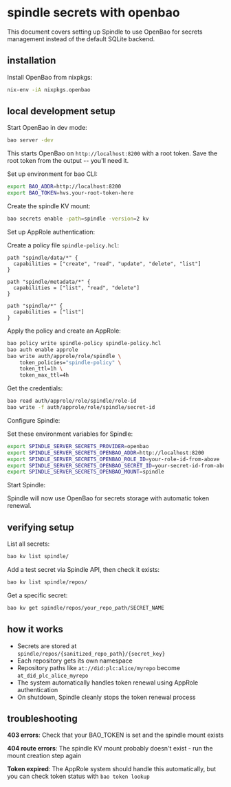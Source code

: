 # spindle secrets with openbao

This document covers setting up Spindle to use OpenBao for secrets
management instead of the default SQLite backend.

## installation

Install OpenBao from nixpkgs:

```bash
nix-env -iA nixpkgs.openbao
```

## local development setup

Start OpenBao in dev mode:

```bash
bao server -dev
```

This starts OpenBao on `http://localhost:8200` with a root token. Save
the root token from the output -- you'll need it.

Set up environment for bao CLI:

```bash
export BAO_ADDR=http://localhost:8200
export BAO_TOKEN=hvs.your-root-token-here
```

Create the spindle KV mount:

```bash
bao secrets enable -path=spindle -version=2 kv
```

Set up AppRole authentication:

Create a policy file `spindle-policy.hcl`:

```hcl
path "spindle/data/*" {
  capabilities = ["create", "read", "update", "delete", "list"]
}

path "spindle/metadata/*" {
  capabilities = ["list", "read", "delete"]
}

path "spindle/*" {
  capabilities = ["list"]
}
```

Apply the policy and create an AppRole:

```bash
bao policy write spindle-policy spindle-policy.hcl
bao auth enable approle
bao write auth/approle/role/spindle \
    token_policies="spindle-policy" \
    token_ttl=1h \
    token_max_ttl=4h
```

Get the credentials:

```bash
bao read auth/approle/role/spindle/role-id
bao write -f auth/approle/role/spindle/secret-id
```

Configure Spindle:

Set these environment variables for Spindle:

```bash
export SPINDLE_SERVER_SECRETS_PROVIDER=openbao
export SPINDLE_SERVER_SECRETS_OPENBAO_ADDR=http://localhost:8200
export SPINDLE_SERVER_SECRETS_OPENBAO_ROLE_ID=your-role-id-from-above
export SPINDLE_SERVER_SECRETS_OPENBAO_SECRET_ID=your-secret-id-from-above
export SPINDLE_SERVER_SECRETS_OPENBAO_MOUNT=spindle
```

Start Spindle:

Spindle will now use OpenBao for secrets storage with automatic token
renewal.

## verifying setup

List all secrets:

```bash
bao kv list spindle/
```

Add a test secret via Spindle API, then check it exists:

```bash
bao kv list spindle/repos/
```

Get a specific secret:

```bash
bao kv get spindle/repos/your_repo_path/SECRET_NAME
```

## how it works

- Secrets are stored at `spindle/repos/{sanitized_repo_path}/{secret_key}`
- Each repository gets its own namespace
- Repository paths like `at://did:plc:alice/myrepo` become
  `at_did_plc_alice_myrepo`
- The system automatically handles token renewal using AppRole
  authentication
- On shutdown, Spindle cleanly stops the token renewal process

## troubleshooting

**403 errors**: Check that your BAO_TOKEN is set and the spindle mount
exists

**404 route errors**: The spindle KV mount probably doesn't exist - run
the mount creation step again

**Token expired**: The AppRole system should handle this automatically,
but you can check token status with `bao token lookup`
